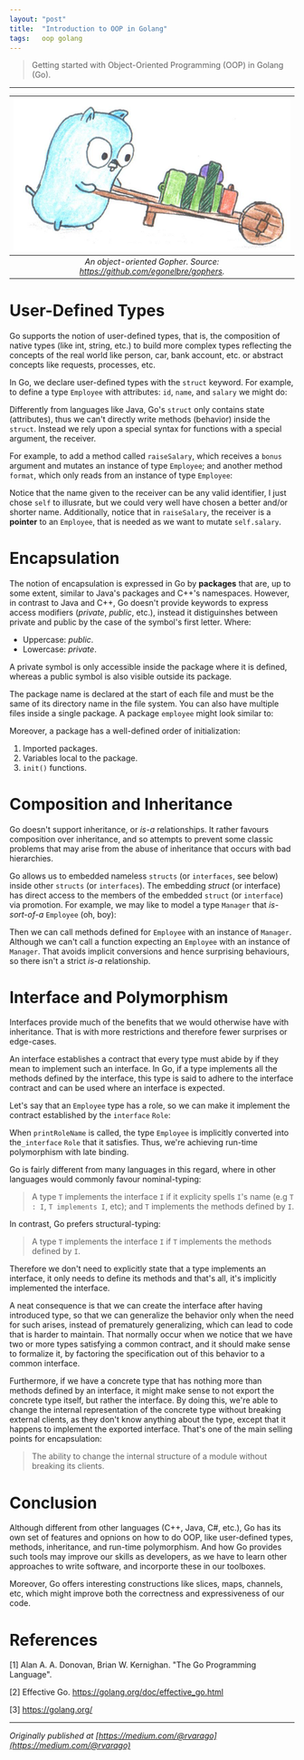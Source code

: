 ```yaml
---
layout: "post"
title:  "Introduction to OOP in Golang"
tags:   oop golang
---
```


> Getting started with Object-Oriented Programming (OOP) in Golang (Go).

* * *

|![An object-oriented Gopher.](/assets/img/2018-09-07-introduction-to-oop-in-golang_0.png)|
|:--:| 
| *An object-oriented Gopher. Source: <https://github.com/egonelbre/gophers>.*|

# User-Defined Types

Go supports the notion of user-defined types, that is, the composition of native types (like int, string, etc.) to build more complex types reflecting the concepts of the real world like person, car, bank account, etc. or
abstract concepts like requests, processes, etc.

In Go, we declare user-defined types with the `struct` keyword. For example, to define a type `Employee` with attributes: `id`, `name`, and `salary` we might do:

<script src="https://gist.github.com/rvarago/82a07c08693a0000cbc3f483398d5eb2.js"></script>

Differently from languages like Java, Go's `struct` only contains state (attributes), thus we can't directly write methods (behavior) inside the
`struct`. Instead we rely upon a special syntax for functions with a special argument, the receiver.

For example, to add a method called `raiseSalary`, which receives a `bonus` argument and mutates an instance of type `Employee`; and another method `format`, which only reads from an instance of type `Employee`:

<script src="https://gist.github.com/rvarago/71a306c93c99d28b8a3f5269c9f2b467.js"></script>

Notice that the name given to the receiver can be any valid identifier, I just chose `self` to illusrate, but we could very well have chosen a better and/or shorter name. Additionally, notice that in `raiseSalary`, the receiver is a **pointer** to an `Employee`, that is needed as we want to mutate `self.salary`.

# Encapsulation

The notion of encapsulation is expressed in Go by **packages** that are, up to some extent, similar to Java's packages and C++'s namespaces. However, in contrast to Java and C++, Go doesn't provide keywords to express access modifiers (_private_, _public_, etc.), instead it distiguinshes between private and public by the case of the symbol's first letter. Where:

  * Uppercase: _public_.
  * Lowercase: _private_.

A private symbol is only accessible inside the package where it is defined, whereas a public symbol is also visible outside its package.

The package name is declared at the start of each file and must be the same of its directory name in the file system. You can also have multiple files inside a single package. A package `employee` might look similar to:

<script src="https://gist.github.com/rvarago/1cb4a942762fb5ac3af054120798a268.js"></script>

Moreover, a package has a well-defined order of initialization:

  1. Imported packages.
  2. Variables local to the package.
  3. `init()` functions.

# Composition and Inheritance

Go doesn't support inheritance, or _is-a_ relationships. It rather favours composition over inheritance, and so attempts to prevent some classic problems that may arise from the abuse of inheritance that occurs with bad hierarchies.

Go allows us to embedded nameless `structs` (or `interfaces`, see below) inside other `structs` (or `interfaces`). The embedding _struct_ (or interface) has direct access to the members of the embedded `struct` (or `interface`) via promotion. For example, we may like to model a type `Manager` that _is-sort-of-a_ `Employee` (oh, boy):

<script src="https://gist.github.com/rvarago/376fed717be529e926dc90d9059aad77.js"></script>

Then we can call methods defined for `Employee` with an instance of `Manager`. Although we can't call a function expecting an `Employee` with an instance of `Manager`. That avoids implicit conversions and hence surprising behaviours, so there isn't a strict _is-a_ relationship.

# Interface and Polymorphism

Interfaces provide much of the benefits that we would otherwise have with inheritance. That is with more restrictions and therefore fewer surprises or edge-cases.

An interface establishes a contract that every type must abide by if they mean to implement such an interface. In Go, if a type implements all the methods defined by the interface, this type is said to adhere to the interface contract and can be used where an interface is expected.

Let's say that an `Employee` type has a role, so we can make it implement the contract established by the `interface` `Role`:

<script src="https://gist.github.com/rvarago/4c965b0b0bd66eda441ae22f757e059f.js"></script>

When `printRoleName` is called, the type `Employee` is implicitly converted into the`_interface` `Role` that it satisfies. Thus, we're achieving run-time polymorphism with late binding.

Go is fairly different from many languages in this regard, where in other languages would commonly favour nominal-typing:

> A type `T` implements the interface `I` if it explicity spells `I`'s name (e.g `T : I`, `T implements I`, etc); and `T` implements the methods defined by `I`.

In contrast, Go prefers structural-typing:

> A type `T` implements the interface `I` if `T` implements the methods defined by `I`.

Therefore we don't need to explicitly state that a type implements an interface, it only needs to define its methods and that's all, it's implicitly implemented the interface.

A neat consequence is that we can create the interface after having introduced type, so that we can generalize the behavior only when the need for such arises, instead of prematurely generalizing, which can lead to code that is harder to maintain. That normally occur when we notice that we have two or more types satisfying a common contract, and it should make sense to formalize it, by factoring the specification out of this behavior to a common interface.

Furthermore, if we have a concrete type that has nothing more than methods defined by an interface, it might make sense to not export the
concrete type itself, but rather the interface. By doing this, we're able to change the internal representation of the concrete type without breaking external clients, as they don't know anything about the type, except that it happens to implement the exported interface. That's one of the main selling points for encapsulation:

> The ability to change the internal structure of a module without breaking its clients.

# Conclusion

Although different from other languages (C++, Java, C#, etc.), Go has its own set of features and opnions on how to do OOP, like user-defined types, methods, inheritance, and run-time polymorphism. And how Go provides such tools may improve our skills as developers, as we have to learn other approaches to write software, and incorporte these in our toolboxes.

Moreover, Go offers interesting constructions like slices, maps, channels, etc, which might improve both the correctness and expressiveness of our
code.

# References

[1] Alan A. A. Donovan, Brian W. Kernighan. "The Go Programming Language".

[2] Effective Go. <https://golang.org/doc/effective_go.html>

[3] <https://golang.org/>

***
*Originally published at [https://medium.com/@rvarago](https://medium.com/@rvarago)*
